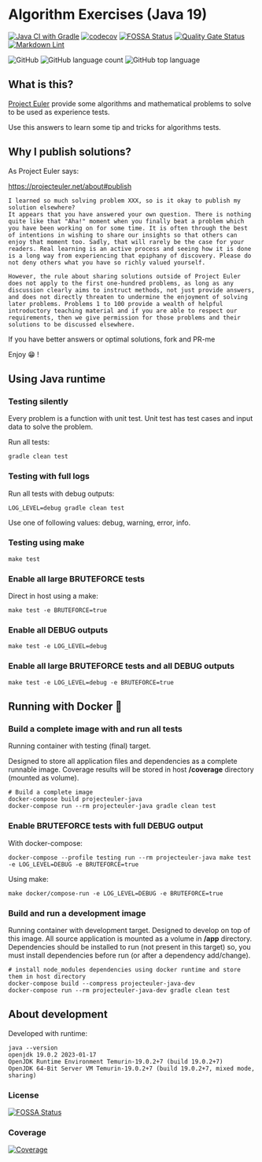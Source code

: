 # Algorithm Exercises (Java 19)

[![Java CI with Gradle](https://github.com/sir-gon/projecteuler-java/actions/workflows/gradle.yml/badge.svg?branch=main)](https://github.com/sir-gon/projecteuler-java/actions/workflows/gradle.yml)
[![codecov](https://codecov.io/gh/sir-gon/projecteuler-java/branch/main/graph/badge.svg?token=7QAS85D3HB)](https://codecov.io/gh/sir-gon/projecteuler-java)
[![FOSSA Status](https://app.fossa.com/api/projects/git%2Bgithub.com%2Fsir-gon%2Fprojecteuler-java.svg?type=shield)](https://app.fossa.com/projects/git%2Bgithub.com%2Fsir-gon%2Fprojecteuler-java?ref=badge_shield)
[![Quality Gate Status](https://sonarcloud.io/api/project_badges/measure?project=sir-gon_algorithm-exercises-java&metric=alert_status)](https://sonarcloud.io/summary/new_code?id=sir-gon_algorithm-exercises-java)
[![Markdown Lint](https://github.com/sir-gon/algorithm-exercises-java/actions/workflows/markdown-lint.yml/badge.svg)](https://github.com/sir-gon/algorithm-exercises-java/actions/workflows/markdown-lint.yml)

![GitHub](https://img.shields.io/github/license/sir-gon/projecteuler-java)
![GitHub language count](https://img.shields.io/github/languages/count/sir-gon/projecteuler-java)
![GitHub top language](https://img.shields.io/github/languages/top/sir-gon/projecteuler-java)

## What is this?

[Project Euler](https://projecteuler.net/) provide some algorithms and
mathematical problems to solve to be used as experience tests.

Use this answers to learn some tip and tricks for algorithms tests.

## Why I publish solutions?

As Project Euler says:

<https://projecteuler.net/about#publish>

```text
I learned so much solving problem XXX, so is it okay to publish my solution elsewhere?
It appears that you have answered your own question. There is nothing quite like that "Aha!" moment when you finally beat a problem which you have been working on for some time. It is often through the best of intentions in wishing to share our insights so that others can enjoy that moment too. Sadly, that will rarely be the case for your readers. Real learning is an active process and seeing how it is done is a long way from experiencing that epiphany of discovery. Please do not deny others what you have so richly valued yourself.

However, the rule about sharing solutions outside of Project Euler does not apply to the first one-hundred problems, as long as any discussion clearly aims to instruct methods, not just provide answers, and does not directly threaten to undermine the enjoyment of solving later problems. Problems 1 to 100 provide a wealth of helpful introductory teaching material and if you are able to respect our requirements, then we give permission for those problems and their solutions to be discussed elsewhere.
```

If you have better answers or optimal solutions, fork and PR-me

Enjoy 😁 !

## Using Java runtime

### Testing silently

Every problem is a function with unit test.
Unit test has test cases and input data to solve the problem.

Run all tests:

```text
gradle clean test
```

### Testing with full logs

Run all tests with debug outputs:

```text
LOG_LEVEL=debug gradle clean test
```

Use one of following values: debug, warning, error, info.

### Testing using make

```text
make test
```

### Enable all large BRUTEFORCE tests

Direct in host using a make:

```text
make test -e BRUTEFORCE=true
```

### Enable all DEBUG outputs

```text
make test -e LOG_LEVEL=debug
```

### Enable all large BRUTEFORCE tests and all DEBUG outputs

```text
make test -e LOG_LEVEL=debug -e BRUTEFORCE=true
```

## Running with Docker 🐳

### Build a complete image with and run all tests

Running container with testing (final) target.

Designed to store all application files and dependencies as a complete runnable image.
Coverage results will be stored in host **/coverage** directory (mounted as volume).

```text
# Build a complete image
docker-compose build projecteuler-java
docker-compose run --rm projecteuler-java gradle clean test
```

### Enable BRUTEFORCE tests with full DEBUG output

With docker-compose:

```text
docker-compose --profile testing run --rm projecteuler-java make test -e LOG_LEVEL=DEBUG -e BRUTEFORCE=true
```

Using make:

```text
make docker/compose-run -e LOG_LEVEL=DEBUG -e BRUTEFORCE=true
```

### Build and run a development image

Running container with development target.
Designed to develop on top of this image. All source application is mounted as
 a volume in **/app** directory.
Dependencies should be installed to run (not present in this target) so, you
 must install dependencies before run (or after a dependency add/change).

```text
# install node_modules dependencies using docker runtime and store them in host directory
docker-compose build --compress projecteuler-java-dev
docker-compose run --rm projecteuler-java-dev gradle clean test
```

## About development

Developed with runtime:

```text
java --version
openjdk 19.0.2 2023-01-17
OpenJDK Runtime Environment Temurin-19.0.2+7 (build 19.0.2+7)
OpenJDK 64-Bit Server VM Temurin-19.0.2+7 (build 19.0.2+7, mixed mode, sharing)
```

### License

[![FOSSA Status](https://app.fossa.com/api/projects/git%2Bgithub.com%2Fsir-gon%2Fprojecteuler-java.svg?type=large)](https://app.fossa.com/projects/git%2Bgithub.com%2Fsir-gon%2Fprojecteuler-java?ref=badge_large)

### Coverage

[![Coverage](https://codecov.io/gh/sir-gon/algorithm-exercises-java/branch/main/graphs/tree.svg?token=7QAS85D3HB)](https://codecov.io/gh/sir-gon/algorithm-exercises-java)
